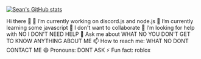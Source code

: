 [![Sean's GitHub stats](https://github-readme-stats.vercel.app/api?username=ImS3an)](https://github.com/anuraghazra/github-readme-stats)

Hi there 👋
🔭 I’m currently working on discord.js and node.js
🌱 I’m currently learning some javascript
👯 I don't want to collaborate
🤔 I’m looking for help with NO I DON'T NEED HELP
💬 Ask me about WHAT NO YOU DON'T GET TO KNOW ANYTHING ABOUT ME
📫 How to reach me: WHAT NO DONT CONTACT ME
😄 Pronouns: DONT ASK
⚡ Fun fact: roblox
